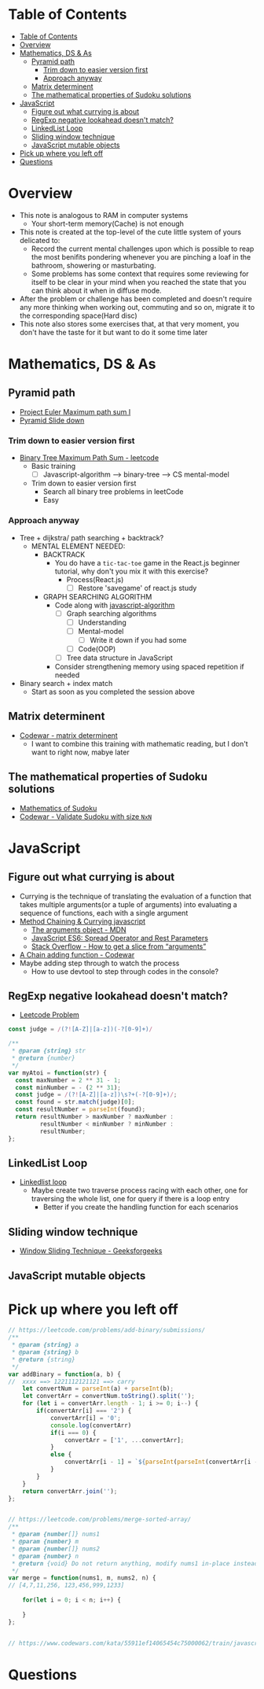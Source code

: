 # Table of Contents
- [Table of Contents](#table-of-contents)
- [Overview](#overview)
- [Mathematics, DS & As](#mathematics-ds--as)
  - [Pyramid path](#pyramid-path)
    - [Trim down to easier version first](#trim-down-to-easier-version-first)
    - [Approach anyway](#approach-anyway)
  - [Matrix determinent](#matrix-determinent)
  - [The mathematical properties of Sudoku solutions](#the-mathematical-properties-of-sudoku-solutions)
- [JavaScript](#javascript)
  - [Figure out what currying is about](#figure-out-what-currying-is-about)
  - [RegExp negative lookahead doesn't match?](#regexp-negative-lookahead-doesnt-match)
  - [LinkedList Loop](#linkedlist-loop)
  - [Sliding window technique](#sliding-window-technique)
  - [JavaScript mutable objects](#javascript-mutable-objects)
- [Pick up where you left off](#pick-up-where-you-left-off)
- [Questions](#questions)
# Overview
- This note is analogous to RAM in computer systems
  - Your short-term memory(Cache) is not enough
- This note is created at the top-level of the cute little system of yours delicated to:
  - Record the current mental challenges upon which is possible to reap the most benifits pondering whenever you are pinching a loaf in the bathroom, showering or masturbating.
  - Some problems has some context that requires some reviewing for itself to be clear in your mind when you reached the state that you can think about it when in diffuse mode. 
- After the problem or challenge has been completed and doesn't require any more thinking when working out, commuting and so on, migrate it to the corresponding space(Hard disc)
- This note also stores some exercises that, at that very moment, you don't have the taste for it but want to do it some time later
# Mathematics, DS & As
## Pyramid path
- [Project Euler Maximum path sum I](https://projecteuler.net/problem=18)
- [Pyramid Slide down](https://www.codewars.com/kata/551f23362ff852e2ab000037/train/javascript)

### Trim down to easier version first
- [Binary Tree Maximum Path Sum - leetcode](https://leetcode.com/problems/binary-tree-maximum-path-sum/)
  - Basic training
    - [ ] Javascript-algorithm --> binary-tree --> CS mental-model 
  - Trim down to easier version first
    - Search all binary tree problems in leetCode
    - Easy
### Approach anyway
- Tree + dijkstra/ path searching + backtrack?
  - MENTAL ELEMENT NEEDED:
    - BACKTRACK
      - You do have a ```tic-tac-toe``` game in the React.js beginner tutorial, why don't you mix it with this exercise?
        - Process(React.js)
          - [ ] Restore 'savegame' of react.js study
    - GRAPH SEARCHING ALGORITHM
      - Code along with [javascript-algorithm](https://github.com/trekhleb/javascript-algorithms) 
        - [ ] Graph searching algorithms
          - [ ] Understanding
          - [ ] Mental-model
            - [ ] Write it down if you had some
          - [ ] Code(OOP)
        - [ ] Tree data structure in JavaScript
      - Consider strengthening memory using spaced repetition if needed
- Binary search + index match
  - Start as soon as you completed the session above


## Matrix determinent
- [Codewar - matrix determinent](https://www.codewars.com/kata/52a382ee44408cea2500074c/train/javascript)
  - I want to combine this training with mathematic reading, but I don't want to right now, mabye later

## The mathematical properties of Sudoku solutions
- [Mathematics of Sudoku](https://en.wikipedia.org/wiki/Mathematics_of_Sudoku#Constraints_of_clue_geometry)
- [Codewar - Validate Sudoku with size `NxN`](https://www.codewars.com/kata/540afbe2dc9f615d5e000425/train/javascript)

# JavaScript
## Figure out what currying is about
- Currying is the technique of translating the evaluation of a function that takes multiple arguments(or a tuple of arguments) into evaluating a sequence of functions, each with a single argument
- [Method Chaining & Currying javascript](https://medium.com/@anilchaudhary453/method-chaining-currying-javascript-b6fc3324592c#:~:text=currying%20is%20the%20technique%20of,each%20with%20a%20single%20argument.)
  - [The arguments object - MDN](https://developer.mozilla.org/en-US/docs/Web/JavaScript/Reference/Functions/arguments)
  - [JavaScript ES6: Spread Operator and Rest Parameters](https://medium.com/@luke_smaki/javascript-es6-spread-operator-and-rest-parameters-b3e89d112281#:~:text=The%20spread%20operator%20allows%20us,access%20them%20in%20an%20array.)
  - [Stack Overflow - How to get a slice from “arguments”](https://stackoverflow.com/questions/9510094/how-to-get-a-slice-from-arguments)
- [A Chain adding function - Codewar](https://www.codewars.com/kata/539a0e4d85e3425cb0000a88/train/javascript)
- Maybe adding step through to watch the process
  - How to use devtool to step through codes in the console?

## RegExp negative lookahead doesn't match?
- [Leetcode Problem](https://leetcode.com/problems/string-to-integer-atoi/)
```javascript
const judge = /(?![A-Z]|[a-z])(-?[0-9]+)/

/**
 * @param {string} str
 * @return {number}
 */
var myAtoi = function(str) {
  const maxNumber = 2 ** 31 - 1;
  const minNumber = - (2 ** 31);
  const judge = /(?![A-Z]|[a-z])\s?+(-?[0-9]+)/;
  const found = str.match(judge)[0];
  const resultNumber = parseInt(found);
  return resultNumber > maxNumber ? maxNumber :
         resultNumber < minNumber ? minNumber :
         resultNumber;
};
```

## LinkedList Loop

- [Linkedlist loop](https://www.codewars.com/kata/52a89c2ea8ddc5547a000863/train/javascript)
    - Maybe create two traverse process racing with each other, one for traversing the whole list, one for query if there is a loop entry
      - Better if you create the handling function for each scenarios


## Sliding window technique
- [Window Sliding Technique - Geeksforgeeks](https://www.geeksforgeeks.org/window-sliding-technique/#:~:text=This%20technique%20shows%20how%20a,to%20reduce%20the%20time%20complexity.&text=Given%20an%20array%20of%20integers,consecutive%20elements%20in%20the%20array.)

## JavaScript mutable objects

# Pick up where you left off
```javascript
// https://leetcode.com/problems/add-binary/submissions/
/**
 * @param {string} a
 * @param {string} b
 * @return {string}
 */
var addBinary = function(a, b) {
//  xxxx ==> 1221112121121 ==> carry
    let convertNum = parseInt(a) + parseInt(b);
    let convertArr = convertNum.toString().split('');
    for (let i = convertArr.length - 1; i >= 0; i--) {
        if(convertArr[i] === '2') {
            convertArr[i] = '0';
            console.log(convertArr)
            if(i === 0) {
                convertArr = ['1', ...convertArr];
            }
            else {
                convertArr[i - 1] = `${parseInt(parseInt(convertArr[i -1])+1)}`;
            }
        }
    }
    return convertArr.join('');
};


// https://leetcode.com/problems/merge-sorted-array/
/**
 * @param {number[]} nums1
 * @param {number} m
 * @param {number[]} nums2
 * @param {number} n
 * @return {void} Do not return anything, modify nums1 in-place instead.
 */
var merge = function(nums1, m, nums2, n) {
// [4,7,11,256, 123,456,999,1233]    
    
    for(let i = 0; i < n; i++) {
        
    }
};


// https://www.codewars.com/kata/55911ef14065454c75000062/train/javascript

```



# Questions

